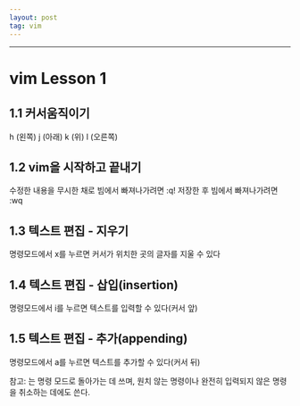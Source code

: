 ```yaml
---
layout: post
tag: vim
---
```

***

# vim Lesson 1
## 1.1 커서움직이기
h (왼쪽)       j (아래)       k (위)       l (오른쪽)

## 1.2 vim을 시작하고 끝내기

수정한 내용을 무시한 채로 빔에서 빠져나가려면   <ESC>   :q!   <ENTER>
                저장한 후 빔에서 빠져나가려면   <ESC>   :wq   <ENTER>

## 1.3 텍스트 편집 - 지우기
명령모드에서 x를 누르면 커서가 위치한 곳의 글자를 지울 수 있다

## 1.4 텍스트 편집 - 삽입(insertion)
명령모드에서 i를 누르면 텍스트를 입력할 수 있다(커서 앞)

## 1.5 텍스트 편집 - 추가(appending)
명령모드에서 a를 누르면 텍스트를 추가할 수 있다(커서 뒤)

참고: <ESC>는 명령 모드로 돌아가는 데 쓰며, 원치 않는 명령이나 완전히 입력되지
      않은 명령을 취소하는 데에도 쓴다.
